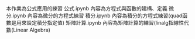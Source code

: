 本作業為公式應用的練習
公式.ipynb 內容為方程式與函數的建構、定義
微分.ipynb 內容為微分的方程式練習
積分.ipynb 內容為積分的方程式練習(quad函數是用來設定積分指定值)
矩陣計算.ipynb 內容為矩陣計算的練習(linalg指線性代數(Linear Algebra)

